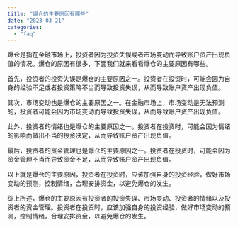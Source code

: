 ```yaml
---
title: "爆仓的主要原因有哪些"
date: "2023-03-21"
categories: 
  - "faq"
---
```


爆仓是指在金融市场上，投资者因为投资失误或者市场变动而导致账户资产出现负值的情况。爆仓的原因有很多，下面我们就来看看爆仓的主要原因有哪些。

首先，投资者的投资失误是爆仓的主要原因之一。投资者在投资时，可能会因为自身的经验不足或者投资策略不当而导致投资失误，从而导致账户资产出现负值。

其次，市场变动也是爆仓的主要原因之一。在金融市场上，市场变动是无法预测的，投资者可能会因为市场变动而导致投资失误，从而导致账户资产出现负值。

此外，投资者的情绪也是爆仓的主要原因之一。投资者在投资时，可能会因为情绪的影响而做出不当的投资决定，从而导致账户资产出现负值。

最后，投资者的资金管理也是爆仓的主要原因之一。投资者在投资时，可能会因为资金管理不当而导致资金不足，从而导致账户资产出现负值。

以上就是爆仓的主要原因，投资者在投资时，应该加强自身的投资经验，做好市场变动的预测，控制情绪，合理安排资金，以避免爆仓的发生。

综上所述，爆仓的主要原因有投资者的投资失误、市场变动、投资者的情绪以及投资者的资金管理。投资者在投资时，应该加强自身的投资经验，做好市场变动的预测，控制情绪，合理安排资金，以避免爆仓的发生。
